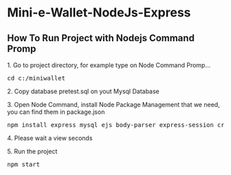 # Mini-e-Wallet-NodeJs-Express
<h2>How To Run Project with Nodejs Command Promp</h2>
<p>1. Go to project directory, for example type on Node Command Promp...</p>
<pre>cd c:/miniwallet</pre>
<p>2. Copy database pretest.sql on yout Mysql Database</p>
<p>3. Open Node Command, install Node Package Management that we need, you can find them in package.json</p>
<pre>npm install express mysql ejs body-parser express-session cryptr</pre>
<p>4. Please wait a view seconds</p>
<p>5. Run the project</p>
<pre>npm start</pre>
